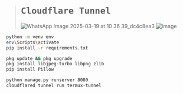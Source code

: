 ># `Cloudflare Tunnel`
>
>![WhatsApp Image 2025-03-19 at 10 36 39_dc4c8ea3](https://github.com/user-attachments/assets/5e4f1683-6673-42fd-a01d-5a7e41cd22ec)
>![image](https://github.com/user-attachments/assets/73ca3995-8d1b-4028-8590-e60587aaf72c)

```bash
python -m venv env
env\Scripts\activate
pip install -r requirements.txt

pkg update && pkg upgrade
pkg install libjpeg-turbo libpng zlib
pip install Pillow

python manage.py runserver 8080
cloudflared tunnel run termux-tunnel
```
